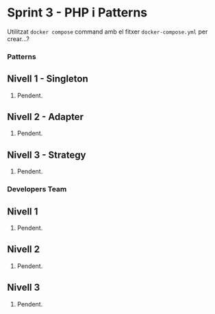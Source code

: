 # Sprint 3 - PHP i Patterns
Utilitzat `docker compose` command amb el fitxer `docker-compose.yml` per crear...?

### Patterns
## Nivell 1 - Singleton
1) Pendent.

## Nivell 2 - Adapter
1) Pendent.

## Nivell 3 - Strategy
1) Pendent.

### Developers Team
## Nivell 1
1) Pendent.

## Nivell 2
1) Pendent.

## Nivell 3
1) Pendent.
